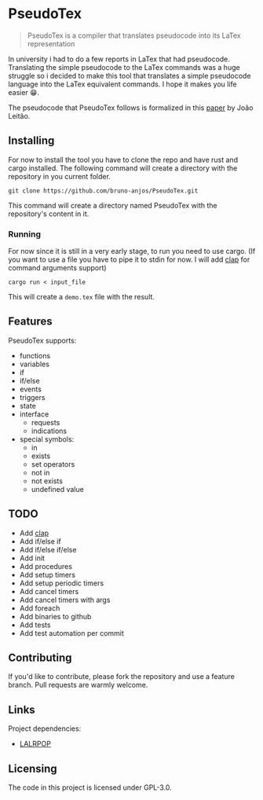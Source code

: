 # PseudoTex
> PseudoTex is a compiler that translates pseudocode into its LaTex representation

In university i had to do a few reports in LaTex that had pseudocode. Translating
the simple pseudocode to the LaTex commands was a huge struggle so i decided to make
this tool that translates a simple pseudocode language into the LaTex equivalent
commands. I hope it makes you life easier :grin:.

The pseudocode that PseudoTex follows is formalized in this [paper](PseudoCodeNotes.pdf)
by João Leitão.

## Installing

For now to install the tool you have to clone the repo and have rust and cargo
installed. The following command will create a directory with the repository
in you current folder.

```shell
git clone https://github.com/bruno-anjos/PseudoTex.git
```

This command will create a directory named PseudoTex with the repository's content
in it.

### Running

For now since it is still in a very early stage, to run you need to use cargo.
(If you want to use a file you have to pipe it to stdin for now. I will add
[clap](https://clap.rs) for command arguments support)

```shell
cargo run < input_file
```

This will create a `demo.tex` file with the result.

## Features

PseudoTex supports:
* functions
* variables
* if
* if/else
* events
* triggers
* state
* interface
    + requests
    + indications
* special symbols:
	+ in
	+ exists
    + set operators
    + not in
    + not exists
    + undefined value

## TODO

* Add [clap](https://clap.rs)
* Add if/else if
* Add if/else if/else
* Add init
* Add procedures
* Add setup timers
* Add setup periodic timers
* Add cancel timers
* Add cancel timers with args
* Add foreach
* Add binaries to github
* Add tests
* Add test automation per commit

## Contributing

If you'd like to contribute, please fork the repository and use a feature
branch. Pull requests are warmly welcome.

## Links

Project dependencies:
- [LALRPOP](http://lalrpop.github.io/lalrpop/)


## Licensing

The code in this project is licensed under GPL-3.0.
